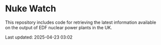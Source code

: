 # Nuke Watch

This repository includes code for retrieving the latest information available on the output of EDF nuclear power plants in the UK.

Last updated: 2025-04-23 03:02